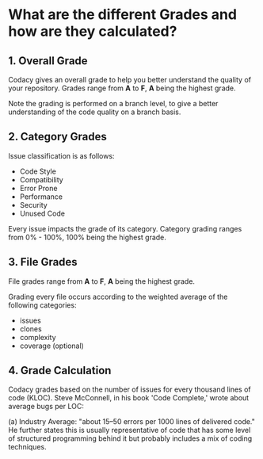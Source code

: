 # What are the different Grades and how are they calculated?

## 1. Overall Grade

Codacy gives an overall grade to help you better understand the quality of your repository.
Grades range from **A** to **F**, **A** being the highest grade.

Note the grading is performed on a branch level, to give a better understanding of the code quality on a branch basis.

## 2. Category Grades

Issue classification is as follows:

-   Code Style
-   Compatibility
-   Error Prone
-   Performance
-   Security
-   Unused Code

Every issue impacts the grade of its category. Category grading ranges from 0% - 100%, 100% being the highest grade.

## 3. File Grades

File grades range from **A** to **F**, **A** being the highest grade.

Grading every file occurs according to the weighted average of the following categories:

-   issues
-   clones
-   complexity
-   coverage (optional)

## 4. Grade Calculation

Codacy grades based on the number of issues for every thousand lines of code (KLOC). Steve McConnell, in his book 'Code Complete,' wrote about average bugs per LOC:

(a) Industry Average: "about 15–50 errors per 1000 lines of delivered code." He further states this is usually representative of code that has some level of structured programming behind it but probably includes a mix of coding techniques.
